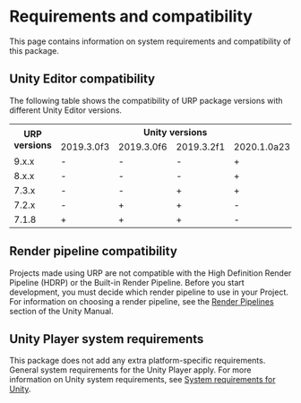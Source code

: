 # Requirements and compatibility

This page contains information on system requirements and compatibility of this package.

## Unity Editor compatibility

The following table shows the compatibility of URP package versions with different Unity Editor versions.

<table>
  <tr>
    <th rowspan="2">URP versions</th>
    <th colspan="4">Unity versions</th>
  </tr>
  <tr>
    <td>2019.3.0f3</td>
    <td>2019.3.0f6</td>
    <td>2019.3.2f1</td>
    <td>2020.1.0a23</td>
  </tr>
  <tr>
    <td>9.x.x</td>
    <td>-</td>
    <td>-</td>
    <td>-</td>
    <td>+</td>
  </tr>
  <tr>
    <td>8.x.x</td>
    <td>-</td>
    <td>-</td>
    <td>-</td>
    <td>+</td>
  </tr>
  <tr>
    <td>7.3.x</td>
    <td>-</td>
    <td>-</td>
    <td>+</td>
    <td>+</td>
  </tr>
  <tr>
    <td>7.2.x</td>
    <td>-</td>
    <td>+</td>
    <td>+</td>
    <td>-</td>
  </tr>
  <tr>
    <td>7.1.8</td>
    <td>+</td>
    <td>+</td>
    <td>+</td>
    <td>-</td>
  </tr>
</table>

## Render pipeline compatibility

Projects made using URP are not compatible with the High Definition Render Pipeline (HDRP) or the Built-in Render Pipeline. Before you start development, you must decide which render pipeline to use in your Project. For information on choosing a render pipeline, see the [Render Pipelines](https://docs.unity3d.com/2019.3/Documentation/Manual/render-pipelines.html) section of the Unity Manual.

## Unity Player system requirements

This package does not add any extra platform-specific requirements. General system requirements for the Unity Player apply. For more information on Unity system requirements, see [System requirements for Unity](https://docs.unity3d.com/Manual/system-requirements.html).
